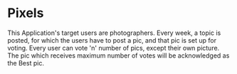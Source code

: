 # Pixels
This Application's target users are photographers. Every week, a topic is posted, for which the users have to post a pic, and that pic is set up for voting. Every user can vote 'n' number of pics, except their own picture. The pic which receives maximum number of votes will be acknowledged as the Best pic.
